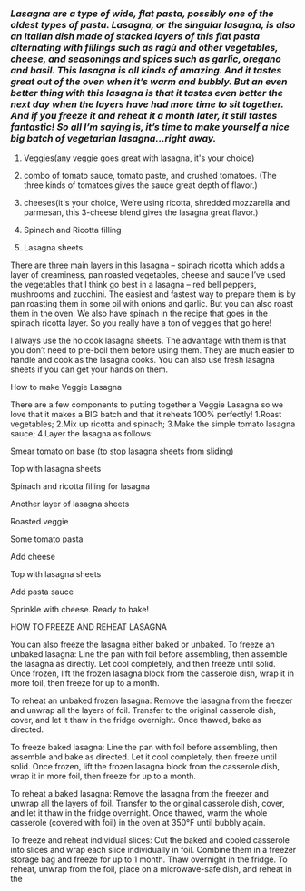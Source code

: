 ### *Lasagna are a type of wide, flat pasta, possibly one of the oldest types of pasta. Lasagna, or the singular lasagna, is also an Italian dish made of stacked layers of this flat pasta alternating with fillings such as ragù and other vegetables, cheese, and seasonings and spices such as garlic, oregano and basil. This lasagna is all kinds of amazing. And it tastes great out of the oven when it’s warm and bubbly. But an even better thing with this lasagna is that it tastes even better the next day when the layers have had more time to sit together. And if you freeze it and reheat it a month later, it still tastes fantastic! So all I’m saying is, it’s time to make yourself a nice big batch of vegetarian lasagna…right away.* 

1. Veggies(any veggie goes great with lasagna, it's your choice)

2. combo of tomato sauce, tomato paste, and crushed tomatoes. (The three kinds of tomatoes gives the sauce great depth of flavor.)

3. cheeses(it's your choice, We’re using ricotta, shredded mozzarella and parmesan, this 3-cheese blend gives the lasagna great
   flavor.)

4. Spinach and Ricotta filling

5. Lasagna sheets


There are three main layers in this lasagna – spinach ricotta which adds a layer of creaminess, pan roasted vegetables, cheese and sauce
I’ve used the vegetables that I think go best in a lasagna – red bell peppers, mushrooms and zucchini. The easiest and fastest way to prepare them is by pan roasting them in some oil with onions and garlic. But you can also roast them in the oven.
We also have spinach in the recipe that goes in the spinach ricotta layer. So you really have a ton of veggies that go here!


I always use the no cook lasagna sheets. The advantage with them is that you don’t need to pre-boil them before using them. They are much easier to handle and cook as the lasagna cooks. You can also use fresh lasagna sheets if you can get your hands on them.


How to make Veggie Lasagna


There are a few components to putting together a Veggie Lasagna so we love that it makes a BIG batch and that it reheats 100% perfectly!
1.Roast vegetables;
2.Mix up ricotta and spinach;
3.Make the simple tomato lasagna sauce;
4.Layer the lasagna as follows:

  Smear tomato on base (to stop lasagna sheets from sliding)
  
  Top with lasagna sheets
  
  Spinach and ricotta filling for lasagna
  
  Another layer of lasagna sheets
  
  Roasted veggie
  
  Some tomato pasta
  
  Add cheese
  
  Top with lasagna sheets
  
  Add pasta sauce
  
  Sprinkle with cheese. Ready to bake!
  
  
  
HOW TO FREEZE AND REHEAT LASAGNA

You can also freeze the lasagna either baked or unbaked.
To freeze an unbaked lasagna: Line the pan with foil before assembling, then assemble the lasagna as directly. Let cool completely, and then freeze until solid. Once frozen, lift the frozen lasagna block from the casserole dish, wrap it in more foil, then freeze for up to a month.

To reheat an unbaked frozen lasagna: Remove the lasagna from the freezer and unwrap all the layers of foil. Transfer to the original casserole dish, cover, and let it thaw in the fridge overnight. Once thawed, bake as directed.

To freeze baked lasagna: Line the pan with foil before assembling, then assemble and bake as directed. Let it cool completely, then freeze until solid. Once frozen, lift the frozen lasagna block from the casserole dish, wrap it in more foil, then freeze for up to a month.

To reheat a baked lasagna: Remove the lasagna from the freezer and unwrap all the layers of foil. Transfer to the original casserole dish, cover, and let it thaw in the fridge overnight. Once thawed, warm the whole casserole (covered with foil) in the oven at 350°F until bubbly again.

To freeze and reheat individual slices: Cut the baked and cooled casserole into slices and wrap each slice individually in foil. Combine them in a freezer storage bag and freeze for up to 1 month. Thaw overnight in the fridge. To reheat, unwrap from the foil, place on a microwave-safe dish, and reheat in the
